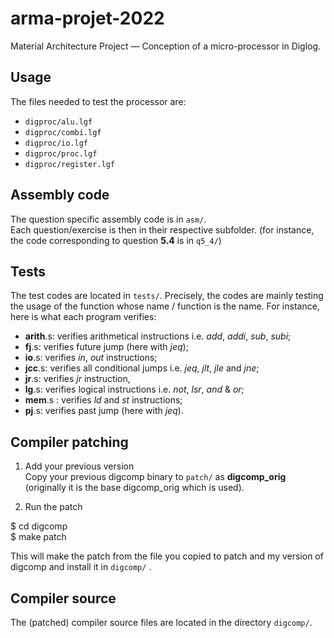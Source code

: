 # arma-projet-2022
Material Architecture Project — Conception of a micro-processor in Diglog.

## Usage
The files needed to test the processor are:
- `digproc/alu.lgf`
- `digproc/combi.lgf`
- `digproc/io.lgf`
- `digproc/proc.lgf`
- `digproc/register.lgf`

## Assembly code
The question specific assembly code is in `asm/`. <br/>
Each question/exercise is then in their respective subfolder.
(for instance, the code corresponding to question **5.4** is in `q5_4/`)

## Tests

The test codes are located in `tests/`.
Precisely, the codes are mainly testing the usage of the function whose name / function is the name.
For instance, here is what each program verifies:
- **arith**.s: verifies arithmetical instructions i.e. *add*, *addi*, *sub*, *subi*;
- **fj**.s: verifies future jump (here with *jeq*);
- **io**.s: verifies *in*, *out* instructions;
- **jcc**.s: verifies all conditional jumps i.e. *jeq*, *jlt*, *jle* and *jne*;
- **jr**.s: verifies *jr* instruction,
- **lg**.s: verifies logical instructions i.e. *not*, *lsr*, *and* & *or*;
- **mem**.s : verifies *ld* and *st* instructions;
- **pj**.s: verifies past jump (here with *jeq*).

## Compiler patching

1. Add your previous version <br/>
Copy your previous digcomp binary to `patch/` as **digcomp_orig** (originally it is the base digcomp_orig which is used).

2. Run the patch

$ cd digcomp <br/>
$ make patch

This will make the patch from the file you copied to patch and my version of digcomp and install it in `digcomp/` .

## Compiler source

The (patched) compiler source files are located in the directory `digcomp/`.